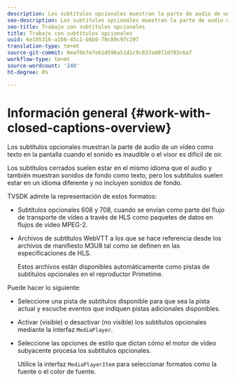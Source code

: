 ```yaml
---
description: Los subtítulos opcionales muestran la parte de audio de un vídeo como texto en la pantalla cuando el sonido es inaudible o el visor es difícil de oír.
seo-description: Los subtítulos opcionales muestran la parte de audio de un vídeo como texto en la pantalla cuando el sonido es inaudible o el visor es difícil de oír.
seo-title: Trabajo con subtítulos opcionales
title: Trabajo con subtítulos opcionales
uuid: 6e105316-a166-45c1-b6b0-70c89c97c297
translation-type: tm+mt
source-git-commit: 0eaf0e7e7e61d596a51d1c9c837ad072d703c6a7
workflow-type: tm+mt
source-wordcount: '240'
ht-degree: 0%

---
```



# Información general {#work-with-closed-captions-overview}

Los subtítulos opcionales muestran la parte de audio de un vídeo como texto en la pantalla cuando el sonido es inaudible o el visor es difícil de oír.

Los subtítulos cerrados suelen estar en el mismo idioma que el audio y también muestran sonidos de fondo como texto, pero los subtítulos suelen estar en un idioma diferente y no incluyen sonidos de fondo.

TVSDK admite la representación de estos formatos:

* Subtítulos opcionales 608 y 708, cuando se envían como parte del flujo de transporte de vídeo a través de HLS como paquetes de datos en flujos de vídeo MPEG-2.
* Archivos de subtítulos WebVTT a los que se hace referencia desde los archivos de manifiesto M3U8 tal como se definen en las especificaciones de HLS.

   Estos archivos están disponibles automáticamente como pistas de subtítulos opcionales en el reproductor Primetime.

Puede hacer lo siguiente:

* Seleccione una pista de subtítulos disponible para que sea la pista actual y escuche eventos que indiquen pistas adicionales disponibles.
* Activar (visible) o desactivar (no visible) los subtítulos opcionales mediante la interfaz `MediaPlayer`.
* Seleccione las opciones de estilo que dictan cómo el motor de vídeo subyacente procesa los subtítulos opcionales.

   Utilice la interfaz `MediaPlayerItem` para seleccionar formatos como la fuente o el color de fuente.

